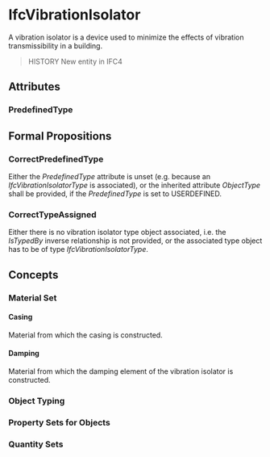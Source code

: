 # IfcVibrationIsolator

A vibration isolator is a device used to minimize the effects of vibration transmissibility in a building.

> HISTORY  New entity in IFC4

## Attributes

### PredefinedType


## Formal Propositions

### CorrectPredefinedType
Either the _PredefinedType_ attribute is unset (e.g. because an _IfcVibrationIsolatorType_ is associated), or the inherited attribute _ObjectType_ shall be provided, if the _PredefinedType_ is set to USERDEFINED.

### CorrectTypeAssigned
Either there is no vibration isolator type object associated, i.e. the _IsTypedBy_ inverse relationship is not provided, or the associated type object has to be of type _IfcVibrationIsolatorType_.


## Concepts

### Material Set



#### Casing

Material from which the casing is constructed.

#### Damping

Material from which the damping element of the vibration isolator is constructed.

### Object Typing



### Property Sets for Objects



### Quantity Sets



